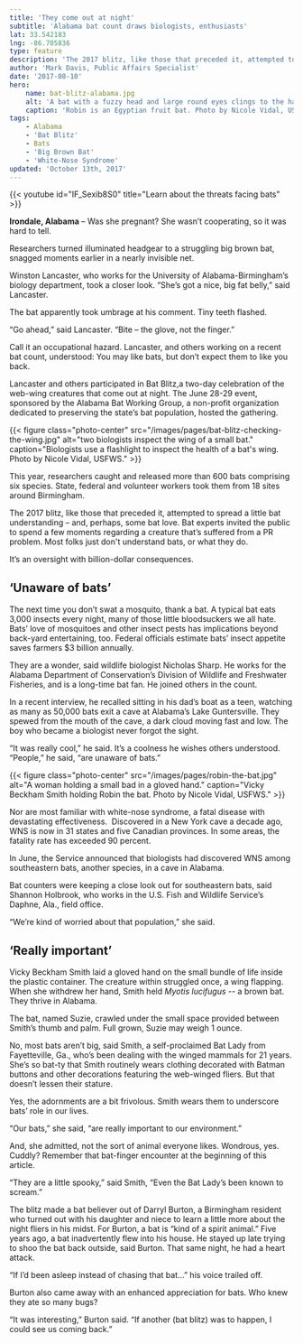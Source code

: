 ```yaml
---
title: 'They come out at night'
subtitle: 'Alabama bat count draws biologists, enthusiasts'
lat: 33.542183
lng: -86.705836
type: feature
description: 'The 2017 blitz, like those that preceded it, attempted to spread a little bat understanding – and, perhaps, some bat love. Bat experts invited the public to spend a few moments regarding a creature that’s suffered from a PR problem. Most folks just don’t understand bats, or what they do.'
author: 'Mark Davis, Public Affairs Specialist'
date: '2017-08-10'
hero:
    name: bat-blitz-alabama.jpg
    alt: 'A bat with a fuzzy head and large round eyes clings to the handler’s gloved hand'
    caption: 'Robin is an Egyptian fruit bat. Photo by Nicole Vidal, USFWS.'
tags:
    - Alabama
    - 'Bat Blitz'
    - Bats
    - 'Big Brown Bat'
    - 'White-Nose Syndrome'
updated: 'October 13th, 2017'
---
```


{{< youtube id="IF_Sexib8S0" title="Learn about the threats facing bats" >}}

**Irondale, Alabama** – Was she pregnant? She wasn’t cooperating, so it was hard to tell.

Researchers turned illuminated headgear to a struggling big brown bat, snagged moments earlier in a nearly invisible net.

Winston Lancaster, who works for the University of Alabama-Birmingham’s biology department, took a closer look.  “She’s got a nice, big fat belly,” said Lancaster.

The bat apparently took umbrage at his comment. Tiny teeth flashed.

“Go ahead,” said Lancaster. “Bite – the glove, not the finger.”

Call it an occupational hazard. Lancaster, and others working on a recent bat count, understood: You may like bats, but don’t expect them to like you back.

Lancaster and others participated in Bat Blitz,a two-day celebration of the web-wing creatures that come out at night. The June 28-29 event, sponsored by the Alabama Bat Working Group, a non-profit organization dedicated to preserving the state’s bat population, hosted the gathering.

{{< figure class="photo-center" src="/images/pages/bat-blitz-checking-the-wing.jpg" alt="two biologists inspect the wing of a small bat." caption="Biologists use a flashlight to inspect the health of a bat's wing. Photo by Nicole Vidal, USFWS." >}}

This year, researchers caught and released more than 600 bats comprising six species. State, federal and volunteer workers took them from 18 sites around Birmingham.

The 2017 blitz, like those that preceded it, attempted to spread a little bat understanding – and, perhaps, some bat love. Bat experts invited the public to spend a few moments regarding a creature that’s suffered from a PR problem. Most folks just don't understand bats, or what they do.

It’s an oversight with billion-dollar consequences.

## ‘Unaware of bats’

The next time you don’t swat a mosquito, thank a bat. A typical bat eats 3,000 insects every night, many of those little bloodsuckers we all hate.  Bats’ love of mosquitoes and other insect pests has implications beyond back-yard entertaining, too. Federal officials estimate bats’ insect appetite saves farmers $3 billion annually.

They are a wonder, said wildlife biologist Nicholas Sharp. He works for the Alabama Department of Conservation’s Division of Wildlife and Freshwater Fisheries, and is a long-time bat fan. He joined others in the count.

In a recent interview, he recalled sitting in his dad’s boat as a teen, watching as many as 50,000 bats exit a cave at Alabama’s Lake Guntersville.  They spewed from the mouth of the cave, a dark cloud moving fast and low. The boy who became a biologist never forgot the sight.

“It was really cool,” he said. It’s a coolness he wishes others understood. “People,” he said, “are unaware of bats.”

{{< figure class="photo-center" src="/images/pages/robin-the-bat.jpg" alt="A woman holding a small bad in a gloved hand." caption="Vicky Beckham Smith holding Robin the bat. Photo by Nicole Vidal, USFWS." >}}

Nor are most familiar with white-nose syndrome, a fatal disease with devastating effectiveness.  Discovered in a New York cave a decade ago, WNS is now in 31 states and five Canadian provinces. In some areas, the fatality rate has exceeded 90 percent. 

In June, the Service announced that biologists had discovered WNS among southeastern bats, another species, in a cave in Alabama.

Bat counters were keeping a close look out for southeastern bats, said Shannon Holbrook, who works in the U.S. Fish and Wildlife Service’s Daphne, Ala., field office.

“We’re kind of worried about that population,” she said.

## ‘Really important’

Vicky Beckham Smith laid a gloved hand on the small bundle of life inside the plastic container. The creature within struggled once, a wing flapping. When she withdrew her hand, Smith held *Myotis lucifugus* -- a brown bat. They thrive in Alabama.

The bat, named Suzie, crawled under the small space provided between Smith’s thumb and palm. Full grown, Suzie may weigh 1 ounce.

No, most bats aren’t big, said Smith, a self-proclaimed Bat Lady from Fayetteville, Ga., who’s been dealing with the winged mammals for 21 years. She’s so bat-ty that Smith routinely wears clothing decorated with Batman buttons and other decorations featuring the web-winged fliers. But that doesn’t lessen their stature.

Yes, the adornments are a bit frivolous. Smith wears them to underscore bats’ role in our lives.

“Our bats,” she said, “are really important to our environment.”

And, she admitted, not the sort of animal everyone likes. Wondrous, yes. Cuddly? Remember that bat-finger encounter at the beginning of this article.

“They are a little spooky,” said Smith, “Even the Bat Lady’s been known to scream.”

The blitz made a bat believer out of Darryl Burton, a Birmingham resident who turned out with his daughter and niece to learn a little more about the night fliers in his midst. For Burton, a bat is “kind of a spirit animal.” Five years ago, a bat inadvertently flew into his house. He stayed up late trying to shoo the bat back outside, said Burton. That same night, he had a heart attack. 

“If I’d been asleep instead of chasing that bat…” his voice trailed off.

Burton also came away with an enhanced appreciation for bats. Who knew they ate so many bugs?

“It was interesting,” Burton said. “If another (bat blitz) was to happen, I could see us coming back.”
